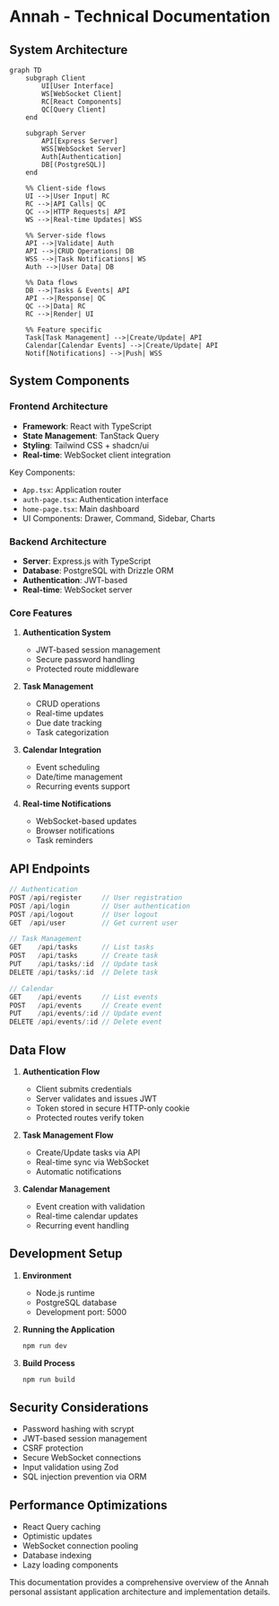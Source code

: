 
# Annah - Technical Documentation

## System Architecture

```mermaid
graph TD
    subgraph Client
        UI[User Interface]
        WS[WebSocket Client]
        RC[React Components]
        QC[Query Client]
    end

    subgraph Server
        API[Express Server]
        WSS[WebSocket Server]
        Auth[Authentication]
        DB[(PostgreSQL)]
    end

    %% Client-side flows
    UI -->|User Input| RC
    RC -->|API Calls| QC
    QC -->|HTTP Requests| API
    WS -->|Real-time Updates| WSS

    %% Server-side flows
    API -->|Validate| Auth
    API -->|CRUD Operations| DB
    WSS -->|Task Notifications| WS
    Auth -->|User Data| DB

    %% Data flows
    DB -->|Tasks & Events| API
    API -->|Response| QC
    QC -->|Data| RC
    RC -->|Render| UI

    %% Feature specific
    Task[Task Management] -->|Create/Update| API
    Calendar[Calendar Events] -->|Create/Update| API
    Notif[Notifications] -->|Push| WSS
```

## System Components

### Frontend Architecture
- **Framework**: React with TypeScript
- **State Management**: TanStack Query
- **Styling**: Tailwind CSS + shadcn/ui
- **Real-time**: WebSocket client integration

Key Components:
- `App.tsx`: Application router
- `auth-page.tsx`: Authentication interface
- `home-page.tsx`: Main dashboard
- UI Components: Drawer, Command, Sidebar, Charts

### Backend Architecture
- **Server**: Express.js with TypeScript
- **Database**: PostgreSQL with Drizzle ORM
- **Authentication**: JWT-based
- **Real-time**: WebSocket server

### Core Features

1. **Authentication System**
   - JWT-based session management
   - Secure password handling
   - Protected route middleware

2. **Task Management**
   - CRUD operations
   - Real-time updates
   - Due date tracking
   - Task categorization

3. **Calendar Integration**
   - Event scheduling
   - Date/time management
   - Recurring events support

4. **Real-time Notifications**
   - WebSocket-based updates
   - Browser notifications
   - Task reminders

## API Endpoints

```typescript
// Authentication
POST /api/register     // User registration
POST /api/login        // User authentication
POST /api/logout       // User logout
GET  /api/user         // Get current user

// Task Management
GET    /api/tasks      // List tasks
POST   /api/tasks      // Create task
PUT    /api/tasks/:id  // Update task
DELETE /api/tasks/:id  // Delete task

// Calendar
GET    /api/events     // List events
POST   /api/events     // Create event
PUT    /api/events/:id // Update event
DELETE /api/events/:id // Delete event
```

## Data Flow

1. **Authentication Flow**
   - Client submits credentials
   - Server validates and issues JWT
   - Token stored in secure HTTP-only cookie
   - Protected routes verify token

2. **Task Management Flow**
   - Create/Update tasks via API
   - Real-time sync via WebSocket
   - Automatic notifications
   
3. **Calendar Management**
   - Event creation with validation
   - Real-time calendar updates
   - Recurring event handling

## Development Setup

1. **Environment**
   - Node.js runtime
   - PostgreSQL database
   - Development port: 5000

2. **Running the Application**
   ```bash
   npm run dev
   ```

3. **Build Process**
   ```bash
   npm run build
   ```

## Security Considerations

- Password hashing with scrypt
- JWT-based session management
- CSRF protection
- Secure WebSocket connections
- Input validation using Zod
- SQL injection prevention via ORM

## Performance Optimizations

- React Query caching
- Optimistic updates
- WebSocket connection pooling
- Database indexing
- Lazy loading components

This documentation provides a comprehensive overview of the Annah personal assistant application architecture and implementation details.
